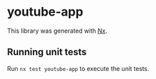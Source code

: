 # youtube-app

This library was generated with [Nx](https://nx.dev).

## Running unit tests

Run `nx test youtube-app` to execute the unit tests.
